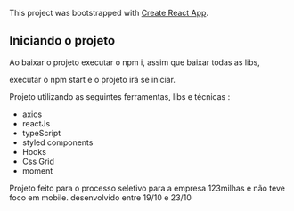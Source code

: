 This project was bootstrapped with [Create React App](https://github.com/facebook/create-react-app).

## Iniciando o projeto

Ao baixar o projeto executar o npm i,
assim que baixar todas as libs,

executar o npm start e o projeto irá se iniciar.

Projeto utilizando as seguintes ferramentas, libs e técnicas :

- axios
- reactJs
- typeScript
- styled components
- Hooks
- Css Grid
- moment

Projeto feito para o processo seletivo para a empresa 123milhas e não teve foco em mobile.
desenvolvido entre 19/10 e 23/10
